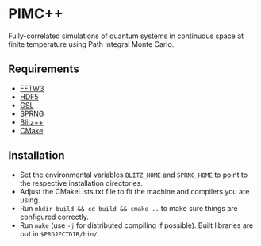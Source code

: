 # PIMC++

Fully-correlated simulations of quantum systems in continuous space at finite temperature using Path Integral Monte Carlo.

## Requirements

* [FFTW3](https://github.com/FFTW/fftw3)
* [HDF5](http://www.hdfgroup.org/HDF5/)
* [GSL](http://www.gnu.org/software/gsl/)
* [SPRNG](http://www.sprng.org/)
* [Blitz++](http://sourceforge.net/projects/blitz/)
* [CMake](http://www.cmake.org/)

## Installation

* Set the environmental variables `BLITZ_HOME` and `SPRNG_HOME` to point to the respective installation directories.
* Adjust the CMakeLists.txt file to fit the machine and compilers you are using.
* Run `mkdir build && cd build && cmake ..` to make sure things are configured correctly.
* Run `make` (use `-j` for distributed compiling if possible). Built libraries are put in `$PROJECTDIR/bin/`.


